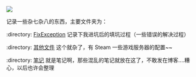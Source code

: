 ![](https://github.com/bfchengnuo/MyRecord/blob/master/img%2Flove.png)

记录一些杂七杂八的东西，主要文件夹为：

​:directory:​ [FixException](https://github.com/bfchengnuo/MyRecord/tree/master/FixException) 记录下我进坑后的填坑过程（一些错误的解决过程）

​:directory: [其他文件](https://github.com/bfchengnuo/MyRecord/tree/master/%E5%85%B6%E4%BB%96%E6%96%87%E4%BB%B6) 这个就杂了，有 Steam 一些游戏服务器的配置~~

​:directory: [笔记](https://github.com/bfchengnuo/MyRecord/tree/master/%E7%AC%94%E8%AE%B0) 就是笔记啊，那些混乱的笔记就放在这了，不敢发在博客....糟心，以后也许会整理